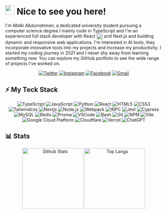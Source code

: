 <h1><img src="https://media.giphy.com/media/v1.Y2lkPTc5MGI3NjExNDFhZmFmZWEyZGM1MTQ2ZTUyMjNhZmZmODU3NjdiMWNmZGI4MzFmOCZlcD12MV9pbnRlcm5hbF9naWZzX2dpZklkJmN0PXM/BClfp8V6mQyhzof4gp/giphy.gif" width="30"> Nice to see you here!</h1>

<p>
  I'm <i>Malki Abdurrahman</i>, a dedicated university student pursuing a computer science degree.I mainly code in TypeScript and I'm an experienced full stack developer with React <img src="https://img.uxwing.com/wp-content/themes/uxwing/download/brands-social-media/react-js-icon.svg" alt="React" width=20 align=center /> and Next.js and building dynamic and responsive web applications. I'm interested in AI tools, they incorporate innovative tools into my projects and increase my productivity. I started my coding journey in 2021 and I never shy away from learning something new. You can explore my GitHub portfolio to see the wide range of projects I've worked on.
</p>

<div align=center>
  <a href="https://twitter.com/MalkiAbduu"><img alt="Twitter" src="https://img.shields.io/badge/-@MalkiAbduu-1d9bf0?style=flat-square&logo=twitter&logoColor=white&link=https://twitter.com/MalkiAbduu" /></a>
  <a href="https://www.instagram.com/malkiabduu"><img alt="Instagram" src="https://img.shields.io/badge/-malkiabduu-ff0d5f?style=flat-square&logo=instagram&logoColor=white&link=https://www.instagram.com/malkiabduu" /></a>
  <a href="https://web.facebook.com/malkiabduu"><img alt="Facebook" src="https://img.shields.io/badge/-Malki_abdo-1877F2?style=flat-square&logo=facebook&logoColor=white&link=https://web.facebook.com/malkiabduu" /></a>
  <a href="mailto:malki.abdurrahmane@gmail.com"><img alt="Gmail" src="https://img.shields.io/badge/-malki.abdurrahmane@gmail.com-c92621?style=flat-square&logo=gmail&logoColor=white&link=mailto:malki.abdurrahmane@gmail.com" /></a>
</div>

<h2>⚡ My Teck Stack</h2>

<div align=center>
  <img alt="TypeScript" src="https://img.shields.io/badge/-TypeScript-007ACC?style=flat-square&logoColor=white&logo=typescript" />
  <img alt="JavaScript" src="https://img.shields.io/badge/-JavaScript-black?style=flat-square&logo=javascript" />
  <img alt="Python" src="https://img.shields.io/badge/-Python-2b5b84?style=flat-square&logoColor=ffd343&logo=Python" />
  <img alt="React" src="https://img.shields.io/badge/-React-23272f?style=flat-square&logo=react" />
  <img alt="HTML5" src="https://img.shields.io/badge/-HTML5-E34F26?style=flat-square&logo=html5&logoColor=white" />
  <img alt="CSS3" src="https://img.shields.io/badge/-CSS3-1572B6?style=flat-square&logo=css3" />
  <img alt="Tailwindcss" src="https://img.shields.io/badge/-Tailwindcss-0f172a?style=flat-square&logo=tailwindcss" />
  <img alt="Nextjs" src="https://img.shields.io/badge/-Next.js-black?style=flat-square&logo=next.js" />
  <img alt="Node.js" src="https://img.shields.io/badge/-Node.js-43853d?style=flat-square&logo=Node.js&logoColor=white" />
  <img alt="Webpack" src="https://img.shields.io/badge/-Webpack-2b3a42?style=flat-square&logo=webpack" />
  <img alt="tRPC" src="https://img.shields.io/badge/-tRPC-398ccb?style=flat-square&logoColor=white&logo=trpc" />
  <img alt="Jest" src="https://img.shields.io/badge/-Jest-99425b?style=flat-square&logo=jest" />
  <img alt="Cypress" src="https://img.shields.io/badge/-Cypress-black?style=flat-square&logo=cypress" />
  <img alt="MySQL" src="https://img.shields.io/badge/-MySQL-00546B?style=flat-square&logo=mysql&logoColor=white" />
  <img alt="Redis" src="https://img.shields.io/badge/-Redis-dd392b?style=flat-square&logoColor=white&logo=Redis" />
  <img alt="Prisma" src="https://img.shields.io/badge/-Prisma-2D3748?style=flat-square&logoColor=white&logo=prisma" />
  <img alt="VSCode" src="https://img.shields.io/badge/-Visual_Studio_Code-0066b8?style=flat-square&logo=visual-studio-code" />
  <img alt="Bash" src="https://img.shields.io/badge/-Bash-2F3A3E?style=flat-square&logo=GNU%20Bash&logoColor=white" />
  <img alt="Git" src="https://img.shields.io/badge/-Git-efefe7?style=flat-square&logo=git" />
  <img alt="NPM" src="https://img.shields.io/badge/-NPM-C12127?style=flat-square&logo=npm&logoColor=white" />
  <img alt="Vite" src="https://img.shields.io/badge/-Vite-BD34FE?style=flat-square&logo=vite&logoColor=FFDD35" />
  <img alt="Google Cloud Platform" src="https://img.shields.io/badge/-Google_Cloud-1a73e8?style=flat-square&logo=google-cloud&logoColor=white" />
  <img alt="Cloudflare" src="https://img.shields.io/badge/-Cloudflare-e87611?style=flat-square&logo=cloudflare&logoColor=white" />
  <img alt="Vercel" src="https://img.shields.io/badge/-Vercel-black?style=flat-square&logo=vercel" />
  <img alt="ChatGPT" src="https://img.shields.io/badge/-ChatGPT-10a37f?style=flat-square&logo=openai" />  
</div>

<h2>📊 Stats</h2>

<div align=center>
  <img alt="Github Stats" height=195 src="https://github-readme-streak-stats.herokuapp.com/?user=malkiii&theme=radical" />
  <img alt="Top Langs" height=195 src="https://github-readme-stats.vercel.app/api/top-langs/?username=malkiii&hide=python&layout=donut&theme=radical" height=200 />
</div>

